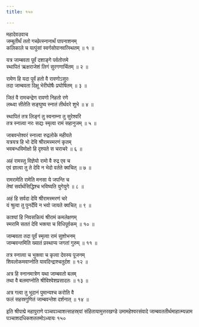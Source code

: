 ```yaml
---
title: १५०

---
```

महादेवउवाच  
जम्बूतीर्थं ततो गच्छेत्स्नानार्थं पापनाशनम्  
कलिकाले च यत्पुंसां स्वर्गसोपानवत्स्थितम् ॥ १ ॥


यत्र जाम्बवता पूर्वं दशाङ्गे पर्वतोत्तमे  
स्थापितं ऋक्षराजेशं लिगं सुरगणार्चितम् ॥ २ ॥


रामेण हि यदा पूर्वं हतो वै रावणोऽसुरः  
तदा जाम्बवता दिक्षु भेरीघोषैः प्रघोषितम् ॥ ३ ॥


जितं वै रामचन्द्रेण रावणो निहतो रणे  
लब्ध्वा सीतेति सङ्घुष्य स्नातं तीर्थवरे शुभे ॥ ४ ॥


स्थापितं तत्र लिङ्गं तु स्वनाम्ना तु सुरेश्वरि  
तत्र स्नात्वा नरः सद्यः स्मृत्वा रामं सहानुजम् ॥ ५ ॥


जाबवन्तेश्वरं स्नात्वा रुद्रलोके महीयते  
यत्रयत्र हि भो देवि श्रीरामस्मरणं कृतम्  
भवबन्धविमोक्षो हि दृश्यते स चराचरे ॥ ६ ॥


अहं रामस्तु विज्ञेयो रामो वै रुद्र एव च  
एवं ज्ञात्वा तु ते देवि न भेदो वर्तते क्वचित् ॥ ७ ॥


रामरामेति रामेति मनसा ये जपन्ति च  
तेषां सर्वार्थसिद्धिश्च भविष्यति युगेयुगे ॥ ८ ॥


अहं हि सर्वदा देवि श्रीरामस्मरणं चरे  
यं श्रुत्वा तु पुनर्देवि न भवो जायते क्वचित् ॥ ९ ॥


काश्यां हि निवसन्नित्यं श्रीरामं कमलेक्षणम्  
स्मरामि सततं देवि भक्त्या च विधिपूर्वकम् ॥ १० ॥


जाम्बवता तदा पूर्वं स्मृत्वा रामं सुशोभनम्  
जाम्बवन्तमिति ख्यातं प्रस्थाप्य जगतां गुरुम् ॥ ११ ॥


तत्र स्नात्वा च भुक्त्वा च कृत्वा देवस्य पूजनम्  
शिवलोकमवाप्नोति यावदिन्द्राश्चतुर्दश ॥ १२ ॥


अत्र हि स्नानमात्रेण यथा जाम्बवतो बलम्  
तथा वै बलमाप्नोति श्रीविश्वेशप्रसादतः ॥ १३ ॥


अत्र गत्वा तु भूदानं पुमान्यश्च करोति वै  
फलं सहस्रगुणितं जाम्बवन्तेश दर्शनात् ॥ १४ ॥


इति श्रीपाद्मे महापुराणे पञ्चपञ्चाशत्साहस्र्यां संहितायामुत्तरखण्डे उमामहेश्वरसंवादे जाम्बवततीर्थमाहात्म्यन्नाम पञ्चाशदधिकशततमोऽध्यायः १५०